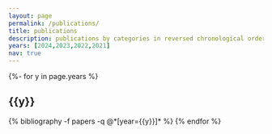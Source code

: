 ```yaml
---
layout: page
permalink: /publications/
title: publications
description: publications by categories in reversed chronological order. generated by jekyll-scholar.
years: [2024,2023,2022,2021]
nav: true
---
```

<!-- _pages/publications.md -->
<div class="publications">

{%- for y in page.years %}
  <h2 class="year">{{y}}</h2>
  {% bibliography -f papers -q @*[year={{y}}]* %}
{% endfor %}

</div>
